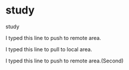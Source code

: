 # study
study

I typed this line to push to remote area.

I typed this line to pull to local area.

I typed this line to push to remote area.(Second)